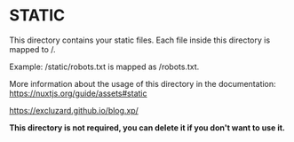# STATIC

This directory contains your static files.
Each file inside this directory is mapped to /.

Example: /static/robots.txt is mapped as /robots.txt.

More information about the usage of this directory in the documentation:
https://nuxtjs.org/guide/assets#static

https://excluzard.github.io/blog.xp/

**This directory is not required, you can delete it if you don't want to use it.**
